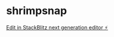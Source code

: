 # shrimpsnap

[Edit in StackBlitz next generation editor ⚡️](https://stackblitz.com/~/github.com/djiwandou-p/shrimpsnap)